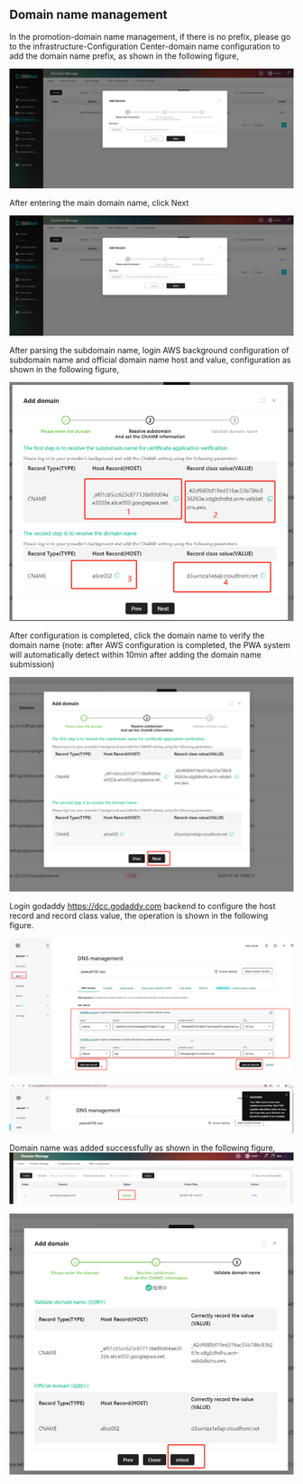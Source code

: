 ## Domain name management

In the promotion-domain name management, if there is no prefix, please go to the infrastructure-Configuration Center-domain name configuration to add the domain name prefix, as shown in the following figure,

![img](./yumingguanli.assets/wps314.jpg) 

After entering the main domain name, click Next

![img](./yumingguanli.assets/wps315.jpg) 

After parsing the subdomain name, login AWS background configuration of subdomain name and official domain name host and value, configuration as shown in the following figure,

![img](./yumingguanli.assets/wps316.jpg) 

After configuration is completed, click the domain name to verify the domain name (note: after AWS configuration is completed, the PWA system will automatically detect within 10min after adding the domain name submission)

![img](./yumingguanli.assets/wps319.jpg) 

 Login godaddy https://dcc.godaddy.com  backend to configure the host record and record class value, the operation is shown in the following figure.

![image-20240722162840417](./yumingguanli.assets/image-20240722162840417.png)

![image-20240722162858361](./yumingguanli.assets/image-20240722162858361.png)

Domain name was added successfully as shown in the following figure,
![img](./yumingguanli.assets/wps321.jpg) 

![img](./yumingguanli.assets/wps320.jpg)